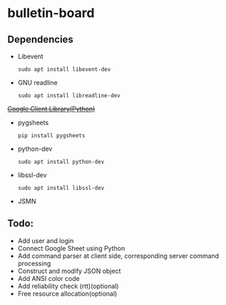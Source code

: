 # bulletin-board

## Dependencies

- Libevent

	`sudo apt install libevent-dev`

- GNU readline

	`sudo apt install libreadline-dev`

~~[Google Client Library(Python)](https://developers.google.com/sheets/api/quickstart/python)~~

- pygsheets

	`pip install pygsheets`

- python-dev
	
	`sudo apt install python-dev`

- libssl-dev
	
	`sudo apt install libssl-dev`

- JSMN

## Todo:
- Add user and login
- Connect Google Sheet using Python
- Add command parser at client side, corresponding server command processing
- Construct and modify JSON object
- Add ANSI color code
- Add reliability check (rtt)(optional)
- Free resource allocation(optional)
